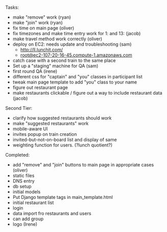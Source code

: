 Tasks:
 - make "remove" work (ryan)
 - make "join" work (ryan)
 - fix time on main page  (oliver)
 - fix timezones and make time entry work for 1: and 13: (jacob)
 - make travel method work correctly (oliver)
 - deploy on EC2: needs update and troubleshooting (sam)
   - http://ll.lunchit.com/
   - root@ec2-107-20-16-45.compute-1.amazonaws.com
 - catch case with a second train to the same place
 - Set up a "staging" machine for QA (sam)
 - first round QA (irene)
 - different css for "captain" and "you" classes in participant list
 - tweak main page template to add "you" class to your name
 - figure out restaurant page
 - make restaurants clickable / figure out a way to include restaurant data (jacob)

Second Tier:
 - clarify how suggested restaurants should work
 - make "suggested restaurants" work
 - mobile-aware UI
 - invites popup on train creation
 - invited-but-not-on-board list and display of same
 - weighting function for users. (?lunch quotient?)
 
Completed:
 - add "remove" and "join" buttons to main page in appropriate cases (oliver)
 - static files
 - DNS entry
 - db setup
 - initial models
 - Put Django template tags in main_template.html
 - initial restaurant list
 - login
 - data import fro restaurants and users
 - can add group
 - logo (Irene)
